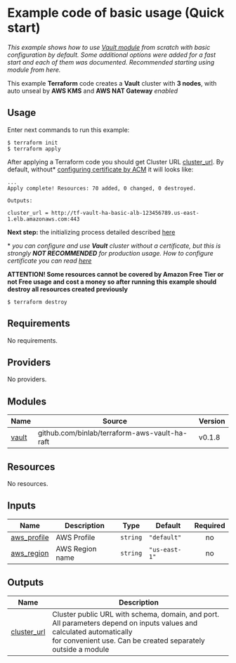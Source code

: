 # Example code of basic usage (Quick start)

*This example shows how to use [Vault module](https://github.com/binlab/terraform-aws-vault-ha-raft) from scratch with basic configuration by default. Some additional options were added for a fast start and each of them was documented. Recommended starting using module from here.*

This example **Terraform** code creates a **Vault** cluster with **3 nodes**, with auto unseal by **AWS KMS** and **AWS NAT Gateway** *enabled*

## Usage

Enter next commands to run this example:

```shell
$ terraform init
$ terraform apply
```

After applying a Terraform code you should get Cluster URL [cluster_url](https://github.com/binlab/terraform-aws-vault-ha-raft#output_cluster_url). By default, without\* [configuring certificate by ACM](https://github.com/binlab/terraform-aws-vault-ha-raft/blob/master/examples/acm-public-certificate/) it will looks like:

```shell
...
Apply complete! Resources: 70 added, 0 changed, 0 destroyed.

Outputs:

cluster_url = http://tf-vault-ha-basic-alb-123456789.us-east-1.elb.amazonaws.com:443

```

**Next step:** the initializing process detailed described [here](https://github.com/binlab/terraform-aws-vault-ha-raft/blob/master/docs/initializing-newly-created-cluster.md)

\* *you can configure and use **Vault** cluster without a certificate, but this is strongly **NOT RECOMMENDED** for production usage. How to configure certificate you can read [here](https://github.com/binlab/terraform-aws-vault-ha-raft/blob/master/examples/acm-public-certificate/)*

**ATTENTION! Some resources cannot be covered by Amazon Free Tier or not Free usage and cost a money so after running this example should destroy all resources created previously**

```shell
$ terraform destroy
```

<!-- BEGINNING OF PRE-COMMIT-TERRAFORM DOCS HOOK -->
## Requirements

No requirements.

## Providers

No providers.

## Modules

| Name | Source | Version |
|------|--------|---------|
| <a name="module_vault"></a> [vault](#module\_vault) | github.com/binlab/terraform-aws-vault-ha-raft | v0.1.8 |

## Resources

No resources.

## Inputs

| Name | Description | Type | Default | Required |
|------|-------------|------|---------|:--------:|
| <a name="input_aws_profile"></a> [aws\_profile](#input\_aws\_profile) | AWS Profile | `string` | `"default"` | no |
| <a name="input_aws_region"></a> [aws\_region](#input\_aws\_region) | AWS Region name | `string` | `"us-east-1"` | no |

## Outputs

| Name | Description |
|------|-------------|
| <a name="output_cluster_url"></a> [cluster\_url](#output\_cluster\_url) | Cluster public URL with schema, domain, and port.<br>All parameters depend on inputs values and calculated automatically <br>for convenient use. Can be created separately outside a module |
<!-- END OF PRE-COMMIT-TERRAFORM DOCS HOOK -->
